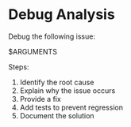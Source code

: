 # Debug Analysis

Debug the following issue:

$ARGUMENTS

Steps:
1. Identify the root cause
2. Explain why the issue occurs
3. Provide a fix
4. Add tests to prevent regression
5. Document the solution
